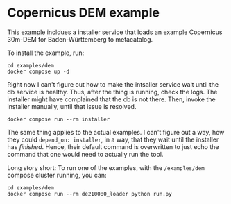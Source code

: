 # Copernicus DEM example

This example incldues a installer service that loads an example Copernicus 30m-DEM for Baden-Württemberg
to metacatalog.

To install the example, run:

```
cd examples/dem
docker compose up -d
```

Right now I can't figure out how to make the intsaller service wait until the db service is healthy.
Thus, after the thing is running, check the logs. The installer might have complained that the
db is not there. Then, invoke the installer manually, until that issue is resolved.

```
docker compose run --rm installer
```

The same thing applies to the actual examples. I can't figure out a way, how they could `depend_on: installer`,
in a way, that they wait until the installer has *finished*. 
Hence, their default command is overwritten to just echo the command that one would need to actually run the tool.

Long story short: To run one of the examples, with the `/examples/dem` compose cluster running, you can:

```
cd examples/dem
docker compose run --rm de210080_loader python run.py
```
